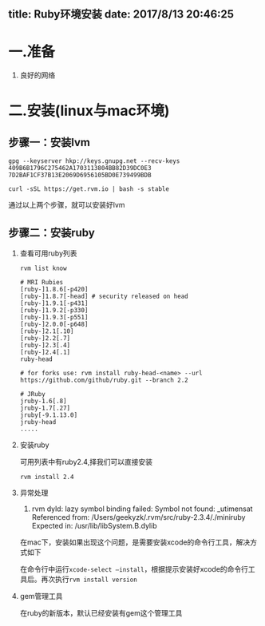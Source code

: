 title: Ruby环境安装
date: 2017/8/13 20:46:25
---

# 一.准备

1. 良好的网络

# 二.安装(linux与mac环境)

## 步骤一：安装lvm

```
gpg --keyserver hkp://keys.gnupg.net --recv-keys 409B6B1796C275462A1703113804BB82D39DC0E3 7D2BAF1CF37B13E2069D6956105BD0E739499BDB

curl -sSL https://get.rvm.io | bash -s stable
```

通过以上两个步骤，就可以安装好lvm
<!--more-->
## 步骤二：安装ruby

1. 查看可用ruby列表

   `rvm list know`

   ```
   # MRI Rubies
   [ruby-]1.8.6[-p420]
   [ruby-]1.8.7[-head] # security released on head
   [ruby-]1.9.1[-p431]
   [ruby-]1.9.2[-p330]
   [ruby-]1.9.3[-p551]
   [ruby-]2.0.0[-p648]
   [ruby-]2.1[.10]
   [ruby-]2.2[.7]
   [ruby-]2.3[.4]
   [ruby-]2.4[.1]
   ruby-head

   # for forks use: rvm install ruby-head-<name> --url https://github.com/github/ruby.git --branch 2.2

   # JRuby
   jruby-1.6[.8]
   jruby-1.7[.27]
   jruby[-9.1.13.0]
   jruby-head
   .....
   ```

2. 安装ruby

   可用列表中有ruby2.4,择我们可以直接安装

   ```Shell
   rvm install 2.4	
   ```

3. 异常处理

   1.  rvm dyld: lazy symbol binding failed: Symbol not found: _utimensat   Referenced from: /Users/geekyzk/.rvm/src/ruby-2.3.4/./miniruby   Expected in: /usr/lib/libSystem.B.dylib

   在mac下，安装如果出现这个问题，是需要安装xcode的命令行工具，解决方式如下

   在命令行中运行`xcode-select —install`，根据提示安装好xcode的命令行工具后。再次执行`rvm install version`

4. gem管理工具

   在ruby的新版本，默认已经安装有gem这个管理工具